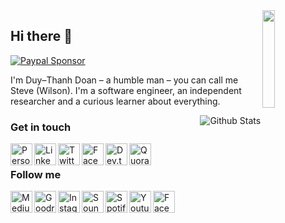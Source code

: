 <img width=20% align="right" src="https://ws-icons.thanhd.com/c/thanhdoan.svg" />

## Hi there 👋 
[![Paypal Sponsor](https://img.shields.io/static/v1?label=Sponsor&message=Paypal&logo=Paypal&labelColor=424242&link=%3Curl%3E&color=d1c7ab&style=flat-square&logoColor=ffffff)](https://www.paypal.me/duythanhvn)

I'm Duy–Thanh Doan – a humble man – you can call me Steve (Wilson). I'm a software engineer, an independent researcher and a curious learner about everything.

<img align="right" alt="Github Stats" src="https://thanh-github-stats.vercel.app/api?username=duythanhvn&hide=stars&count_private=true&show_icons=true&hide_border=true" />

### Get in touch

[<img align="left" alt="Personal site" width="35px" src="https://ws-icons.thanhd.com/gh-green/block-link.svg" />][website]
[<img align="left" alt="Linkedin" width="35px" src="https://ws-icons.thanhd.com/gh-green/block-linkedin.svg" />][linkedin]
[<img align="left" alt="Twitter" width="35px" src="https://ws-icons.thanhd.com/gh-green/block-twitter.svg" />][twitter]
[<img align="left" alt="Facebook Page" width="35px" src="https://ws-icons.thanhd.com/gh-green/block-facebook.svg" />][facebook-pg]
[<img align="left" alt="Dev.to" width="35px" src="https://ws-icons.thanhd.com/gh-green/block-devto.svg" />][dev.to]
[<img align="left" alt="Quora" width="35px" src="https://ws-icons.thanhd.com/gh-green/block-quora.svg" />][quora]
<!--[<img align="left" alt="Email" width="35px" src="https://ws-icons.thanhd.com/gh-green/block-mail.svg" />][email]-->

<br />

### Follow me

[<img align="left" alt="Medium" width="35px" src="https://ws-icons.thanhd.com/gh-green/block-medium-new.svg" />][medium]
[<img align="left" alt="Goodreads" width="35px" src="https://ws-icons.thanhd.com/gh-green/block-goodreads.svg" />][goodreads]
[<img align="left" alt="Instagram" width="35px" src="https://ws-icons.thanhd.com/gh-green/block-instagram.svg" />][instagram]
[<img align="left" alt="Soundcloud" width="35px" src="https://ws-icons.thanhd.com/gh-green/block-soundcloud.svg" />][soundcloud]
[<img align="left" alt="Spotify" width="35px" src="https://ws-icons.thanhd.com/gh-green/block-spotify.svg" />][spotify]
[<img align="left" alt="Youtube" width="35px" src="https://ws-icons.thanhd.com/gh-green/block-youtube.svg" />][youtube]
[<img align="left" alt="Facebook" width="35px" src="https://ws-icons.thanhd.com/gh-green/block-facebook.svg" />][facebook]


<!-- GET IN TOUCH -->
[website]: https://duythanhdoan.com
[linkedin]: https://www.linkedin.com/in/duythanhvn/
[quora]: https://www.quora.com/profile/Duy-Thanh-Doan
[twitter]: https://twitter.com/intent/follow?screen_name=hithanhcs
[facebook-pg]: https://www.facebook.com/sayhi.thanh
[dev.to]: https://dev.to/duythanhvn
<!--[email]: -->
<!-- GET IN TOUCH -->

<!-- FOLLOW ME -->
[medium]: https://medium.com/@duythanhvn
[goodreads]: https://www.goodreads.com/duythanhvn
[instagram]: https://www.instagram.com/duythanhvn
[soundcloud]: https://soundcloud.com/duythanhvn
[spotify]: https://open.spotify.com/user/duythanhvn/
[youtube]: https://www.youtube.com/user/doanvoduythanhvn/
[facebook]: https://www.facebook.com/hithanhcs
<!-- FOLLOW ME -->
